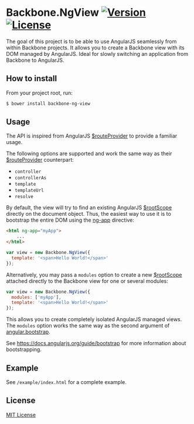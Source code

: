 # Backbone.NgView [![Version][version-image]][version-url] [![License][license-image]][license-url]

The goal of this project is to be able to use AngularJS seamlessly from within Backbone projects. It allows you to create a Backbone view with its DOM managed by AngularJS. Ideal for slowly switching an application from Backbone to AngularJS.

## How to install

From your project root, run:

```sh
$ bower install backbone-ng-view
```

## Usage

The API is inspired from AngularJS [$routeProvider][route-provider-url] to provide a familiar usage.

The following options are supported and work the same way as their [$routeProvider][route-provider-url] counterpart:

  * `controller`
  * `controllerAs`
  * `template`
  * `templateUrl`
  * `resolve`

By default, the view will try to find an existing AngularJS [$rootScope][root-scope-url] directly on the document object. Thus, the easiest way to use it is to bootstrap the entire DOM using the [ng-app][ng-app-url] directive:

```html
<html ng-app="myApp">
    ...
</html>
```

```javascript
var view = new Backbone.NgView({
  template: '<span>Hello World!</span>'
});
```

Alternatively, you may pass a `modules` option to create a new [$rootScope][root-scope-url] attached directly to the Backbone view for one or several modules:

```javascript
var view = new Backbone.NgView({
  modules: ['myApp'],
  template: '<span>Hello World!</span>'
});
```

This allows you to create completely isolated AngularJS managed views. The `modules` option works the same way as the second argument of [angular.bootstrap][bootstrap-url].

See https://docs.angularjs.org/guide/bootstrap for more information about bootstrapping.

## Example

See `/example/index.html` for a complete example.

## License

[MIT License][license-url]

[angular-url]: https://angularjs.org
[backbone-url]: http://backbonejs.org
[bootstrap-url]: https://docs.angularjs.org/api/ng/function/angular.bootstrap
[license-image]: http://img.shields.io/badge/license-MIT-red.svg
[license-url]: http://en.wikipedia.org/wiki/MIT_License
[ng-app-url]: https://docs.angularjs.org/api/ng/directive/ngApp
[root-scope-url]: https://docs.angularjs.org/api/ng/service/$rootScope
[route-provider-url]: https://docs.angularjs.org/api/ngRoute/provider/$routeProvider
[version-image]: http://img.shields.io/github/tag/rochdev/backbone-ng-view.svg
[version-url]: https://github.com/rochdev/backbone-ng-view